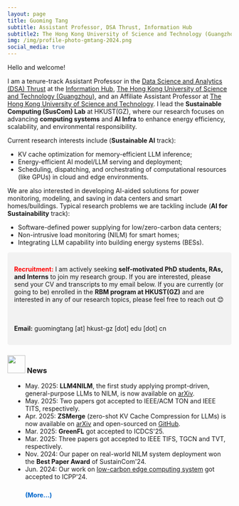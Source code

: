 ```yaml
---
layout: page
title: Guoming Tang
subtitle: Assistant Professor, DSA Thrust, Information Hub
subtitle2: The Hong Kong University of Science and Technology (Guangzhou)
img: /img/profile-photo-gmtang-2024.png
social_media: true
---
```



Hello and welcome!

I am a tenure-track Assistant Professor in the <a href="https://www.hkust-gz.edu.cn/academics/hubs-and-thrust-areas/information-hub/data-science-and-analytics/" target="_blank">Data Science and Analytics (DSA) Thrust</a> at the <a href="https://www.hkust-gz.edu.cn/academics/hubs-and-thrust-areas/information-hub/" target="_blank">Information Hub</a>, <a href="https://www.hkust-gz.edu.cn/" target="_blank">The Hong Kong University of Science and Technology (Guangzhou)</a>, and an Affiliate Assistant Professor at <a href="https://hkust.edu.hk/" target="_blank">The Hong Kong University of Science and Technology</a>. I lead the **Sustainable Computing (SusCom) Lab** at HKUST(GZ), where our research focuses on advancing **computing systems** and **AI Infra** to enhance energy efficiency, scalability, and environmental responsibility.

Current research interests include (**Sustainable AI** track):

- KV cache optimization for memory-efficient LLM inference;
- Energy-efficient AI model/LLM serving and deployment;
- Scheduling, dispatching, and orchestrating of computational resources (like GPUs) in cloud and edge environments.

We are also interested in developing AI-aided solutions for power monitoring, modeling, and saving in data centers and smart homes/buildings. Typical research problems we are tackling include (**AI for Sustainability** track):

- Software-defined power supplying for low/zero-carbon data centers;
- Non-intrusive load monitoring (NILM) for smart homes;
- Integrating LLM capability into building energy systems (BESs).


<div style="
    background-color: #f2f2f2; 
    border-radius: 5px;
    padding: 15px; 
    margin: 10px 0;">
  
  <span style="color:red"><strong>Recruitment:</strong></span> 
  I am actively seeking <strong>self-motivated PhD students, RAs, and Interns</strong> to join my research group. If you are interested, please send your CV and transcripts to my email below. If you are currently (or going to be) enrolled in the <strong>RBM program at HKUST(GZ)</strong> and are interested in any of our research topics, please feel free to reach out 😊

  <br><br>
  <strong>Email:</strong> guomingtang [at] hkust-gz [dot] edu [dot] cn

</div>


### <img src="../img/news.png" height="40px"> News

<ul style="margin-top: 10px; padding-left: 40px;">
  <li>May. 2025: <strong>LLM4NILM</strong>, the first study applying prompt-driven, general-purpose LLMs to NILM, is now available on <a href="https://arxiv.org/abs/2505.06330" target="_blank">arXiv</a>.</li>
  <li>May. 2025: Two papers got accepted to IEEE/ACM TON and IEEE TITS, respectively.</li>
  <li>Apr. 2025: <strong>ZSMerge</strong> (zero-shot KV Cache Compression for LLMs) is now available on <a href="https://arxiv.org/abs/2503.10714" target="_blank">arXiv</a> and open-sourced on <a href="https://github.com/SusCom-Lab/ZSMerge" target="_blank">GitHub</a>.</li>
  <li>Mar. 2025: <strong>GreenFL</strong> got accepted to ICDCS'25.</li>
  <li>Mar. 2025: Three papers got accepted to IEEE TIFS, TGCN and TVT, respectively.</li>
  <li>Nov. 2024: Our paper on real-world NILM system deployment won the <strong>Best Paper Award</strong> of SustainCom'24.</li>
  <li>Jun. 2024: Our work on <a href="https://dl.acm.org/doi/pdf/10.1145/3673038.3673080" target="_blank">low-carbon edge computing system</a> got accepted to ICPP'24.</li>

<div id="olderNews" style="display: none;">
  <li>Mar. 2024: One paper got accepted to IEEE TPDS.</li>
  <li>Jan. 2024: Two papers got accepted to IEEE Network and TMC, respectively.</li>
  <li>Dec. 2023: One Paper got accepted to IEEE TPDS.</li>
  <li>Nov. 2023: Two papers got accepted to IEEE TGCN and IoT-J, respectively.</li>
  <li>Aug. 2023: <a href="https://dl.acm.org/doi/epdf/10.1145/3617589" target="_blank">One survey paper</a> got accepted to ACM Computing Surveys.</li>
  <li>Aug. 2023: Three papers got accepted to IEEE IoT-J.</li>
  <li>May. 2023: One paper got accepted to ICDCS'23.</li>
  <li>May. 2023: <strong>FedNILM</strong> was published by IEEE TGCN.</li>
  <li>Apr. 2023: <strong>HyEdge</strong> got accepted to ACM TIOT.</li>
</div>

<a href="javascript:void(0)" onclick="toggleOlderNews()" style="color: #0066cc; text-decoration: none; font-weight: bold; display: inline-block; margin-top: 10px;">(More...)</a>

<script>
function toggleOlderNews() {
  var olderNews = document.getElementById('olderNews');
  var toggleLink = document.querySelector('a[onclick="toggleOlderNews()"]');
  
  if (olderNews.style.display === 'none') {
    olderNews.style.display = 'block';
    toggleLink.textContent = '(Less...)';
  } else {
    olderNews.style.display = 'none';
    toggleLink.textContent = '(More...)';
  }
}
</script>